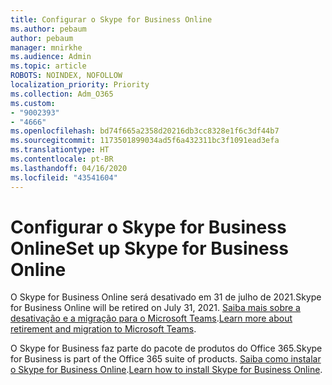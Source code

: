 ```yaml
---
title: Configurar o Skype for Business Online
ms.author: pebaum
author: pebaum
manager: mnirkhe
ms.audience: Admin
ms.topic: article
ROBOTS: NOINDEX, NOFOLLOW
localization_priority: Priority
ms.collection: Adm_O365
ms.custom:
- "9002393"
- "4666"
ms.openlocfilehash: bd74f665a2358d20216db3cc8328e1f6c3df44b7
ms.sourcegitcommit: 1173501899034ad5f6a432311bc3f1091ead3efa
ms.translationtype: HT
ms.contentlocale: pt-BR
ms.lasthandoff: 04/16/2020
ms.locfileid: "43541604"
---
```

# <a name="set-up-skype-for-business-online"></a><span data-ttu-id="44b61-102">Configurar o Skype for Business Online</span><span class="sxs-lookup"><span data-stu-id="44b61-102">Set up Skype for Business Online</span></span>

<span data-ttu-id="44b61-103">O Skype for Business Online será desativado em 31 de julho de 2021.</span><span class="sxs-lookup"><span data-stu-id="44b61-103">Skype for Business Online will be retired on July 31, 2021.</span></span> <span data-ttu-id="44b61-104">[Saiba mais sobre a desativação e a migração para o Microsoft Teams](https://docs.microsoft.com/microsoftteams/skype-for-business-online-retirement).</span><span class="sxs-lookup"><span data-stu-id="44b61-104">[Learn more about retirement and migration to Microsoft Teams](https://docs.microsoft.com/microsoftteams/skype-for-business-online-retirement).</span></span>

<span data-ttu-id="44b61-105">O Skype for Business faz parte do pacote de produtos do Office 365.</span><span class="sxs-lookup"><span data-stu-id="44b61-105">Skype for Business is part of the Office 365 suite of products.</span></span> <span data-ttu-id="44b61-106">[Saiba como instalar o Skype for Business Online](https://support.office.com/article/Install-Skype-for-Business-Online-8a618bc4-3fc8-4d5f-9d62-cf93a0494800).</span><span class="sxs-lookup"><span data-stu-id="44b61-106">[Learn how to install Skype for Business Online](https://support.office.com/article/Install-Skype-for-Business-Online-8a618bc4-3fc8-4d5f-9d62-cf93a0494800).</span></span>
